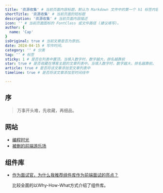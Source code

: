 ```yaml
---
title: '资源收集' # 当前页面内容标题，默认为 Markdown 文件中的第一个 h1 标签内容
shortTitle: '资源收集' # 当前页面的短标题
description: '资源收集' # 当前页面内容描述
icon: '' # 当前页面图标的 FontClass 或文件路径 (建议填写)。
author: {
  name: 'Cap'
}
isOriginal: true # 当前文章是否为原创。
date: 2024-04-15 # 写作时间。
category: '' # 分类
tag: '' # 标签
sticky: 1 # 是否在列表中置顶。当填入数字时，数字越大，排名越靠前
star: true # 是否收藏在博客主题的文章列表中。当填入数字时，数字越大，排名越靠前。
article: true # 是否将该文章添加至文章列表中
timeline: true # 是否将该文章添加至时间线中

---
```


## 序

> 万事开头难，先收藏，再细品。

## 网站

- [编程时光](https://www.coding-time.cn/)
- [被删的前端游乐场](https://godbasin.github.io/front-end-playground/)

## 组件库

- [作为面试官，为什么我推荐组件库作为前端面试的亮点？](https://juejin.cn/post/7261080561480089655#comment)

    比较全面的以Why-How-What方式介绍了组件库。
